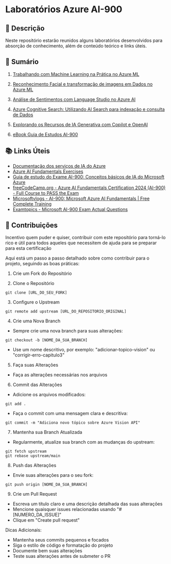 # Laboratórios Azure AI-900

## 📒 Descrição
Neste repositório estarão reunidos alguns laboratórios desenvolvidos para absorção de conhecimento, além de conteúdo teórico e links úteis. 

## 📝 Sumário
1. [Trabalhando com Machine Learning na Prática no Azure ML](https://github.com/wilsondesouza/labs-ai900/tree/main/1.%20Trabalhando_com_ML_no_Azure_ML)

2. [Reconhecimento Facial e transformação de imagens em Dados no Azure ML](https://github.com/wilsondesouza/labs-ai900/tree/main/2.%20Reconhecimento_Facial_no_Azure_ML)

3. [Análise de Sentimentos com Language Studio no Azure AI](https://github.com/wilsondesouza/labs-ai900/tree/main/3.%20Analise_Sentimentos__Azure_AI)

4. [Azure Cognitive Search: Utilizando AI Search para indexação e consulta de Dados](https://github.com/wilsondesouza/labs-ai900/tree/main/4.%20Azure_Cognitive_Search)

5. [Explorando os Recursos de IA Generativa com Copilot e OpenAI](https://github.com/wilsondesouza/labs-ai900/tree/main/5.%20Explorando_IA_Generativa_Copilot)

6. [eBook Guia de Estudos AI-900](https://github.com/wilsondesouza/labs-ai900/tree/main/6.%20eBook_Guia_de_Estudos_AI-900)


## 📚 Links Úteis 
- [Documentação dos serviços de IA do Azure](https://learn.microsoft.com/pt-br/azure/ai-services/)
- [Azure AI Fundamentals Exercises](https://microsoftlearning.github.io/mslearn-ai-fundamentals/)
- [Guia de estudo do Exame AI-900: Conceitos básicos de IA do Microsoft Azure](https://learn.microsoft.com/pt-br/credentials/certifications/resources/study-guides/ai-900)
- [freeCodeCamp.org - Azure AI Fundamentals Certification 2024 (AI-900) - Full Course to PASS the Exam](https://www.youtube.com/watch?v=hHjmr_YOqnU)
- [Microsoftvlogs - AI-900: Microsoft Azure AI Fundamentals | Free Complete Training](https://www.youtube.com/watch?v=TPvI3wq5Fuc)
-  [Examtopics - Microsoft AI-900 Exam Actual Questions](https://www.examtopics.com/exams/microsoft/ai-900/view/)

## 🤝 Contribuições

Incentivo quem puder e quiser, contribuir com este repositório para torná-lo rico e útil para todos aqueles que necessitem de ajuda para se preparar para esta certificação

Aqui está um passo a passo detalhado sobre como contribuir para o projeto, seguindo as boas práticas:

1. Crie um Fork do Repositório

2. Clone o Repositório 
```
git clone [URL_DO_SEU_FORK]
```

3. Configure o Upstream
```
git remote add upstream [URL_DO_REPOSITORIO_ORIGINAL]
```

4. Crie uma Nova Branch
- Sempre crie uma nova branch para suas alterações:
```
git checkout -b [NOME_DA_SUA_BRANCH]
```
- Use um nome descritivo, por exemplo: "adicionar-topico-vision" ou "corrigir-erro-capitulo3"

5. Faça suas Alterações
- Faça as alterações necessárias nos arquivos

6. Commit das Alterações
- Adicione os arquivos modificados:
```
git add .
```
- Faça o commit com uma mensagem clara e descritiva:
```
git commit -m "Adiciona novo tópico sobre Azure Vision API"
```

7. Mantenha sua Branch Atualizada
- Regularmente, atualize sua branch com as mudanças do upstream:
```
git fetch upstream
git rebase upstream/main
```

8. Push das Alterações
- Envie suas alterações para o seu fork:
```
git push origin [NOME_DA_SUA_BRANCH]
```

9. Crie um Pull Request
- Escreva um título claro e uma descrição detalhada das suas alterações
- Mencione quaisquer issues relacionadas usando "#[NUMERO_DA_ISSUE]"
- Clique em "Create pull request"

Dicas Adicionais:
- Mantenha seus commits pequenos e focados
- Siga o estilo de código e formatação do projeto
- Documente bem suas alterações
- Teste suas alterações antes de submeter o PR
